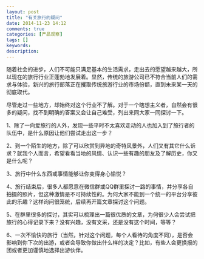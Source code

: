 ```yaml
---
layout: post
title: "有关旅行的疑问"
date: 2014-11-23 14:12
comments: true
categories: [产品观察]
tags: []
keywords: 
description: 
---
```

随着社会的进步，人们不可能只满足基本的生活需求，走出去的愿望越来越大，所以现在的旅行行业正蓬勃地发展着。显然，传统的旅游公司已不符合当前人们的需求与体验，新兴的旅行部落正在攫取传统旅游行业的市场份额，直到未来某一天的彻底取代。

尽管走过一些地方，却始终对这个行业不了解。对于一个瞎想主义者，自然会有很多的疑问，找不到明确的答案又会让自己难受，列出来同大家一同探讨一下。

1、除了一向爱旅行的人外，发现一些平时不太喜欢走动的人也加入到了旅行者的队伍中，是什么原因让他们尝试走出这一步？

2、到一个陌生的地方，除了可以欣赏到异地的奇特风景外，人们又有其它什么诉求？就我个人而言，希望看看当地的风情、认识一些有趣的朋友及了解历史，你又是什么呢？

3、旅行中什么东西或事情能够让你变得身心愉悦？

<!--more-->
4、旅行结束后，很多人都愿意在微信群或QQ群里探讨一路的事情，并分享各自拍摄的照片，但这种激情是不可持续性的。为何大家不能到一个统一的平台分享彼此的乐趣？这样询问很笼统，后续再开篇文章探讨这个问题。

5、在群里很多的探讨，其实可以梳理出一篇很优质的文章，为何很少人会尝试把旅行的心得记录下来？没有兴趣，没有文采，还是没有这个时间，等等？

6、一次不愉快的旅行（当然，针对这个问题，每个人看待的角度不同），是否会影响到你下次的出游，或者会导致你做出什么样的决定？比如，有些人会更换报的团或者更加谨慎地选择出游伙伴。